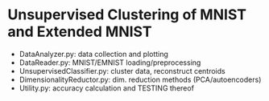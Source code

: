 # Unsupervised Clustering of MNIST and Extended MNIST

* DataAnalyzer.py: data collection and plotting
* DataReader.py:   MNIST/EMNIST loading/preprocessing
* UnsupervisedClassifier.py: cluster data, reconstruct centroids
* DimensionalityReductor.py: dim. reduction methods (PCA/autoencoders)
* Utility.py: accuracy calculation and TESTING thereof
